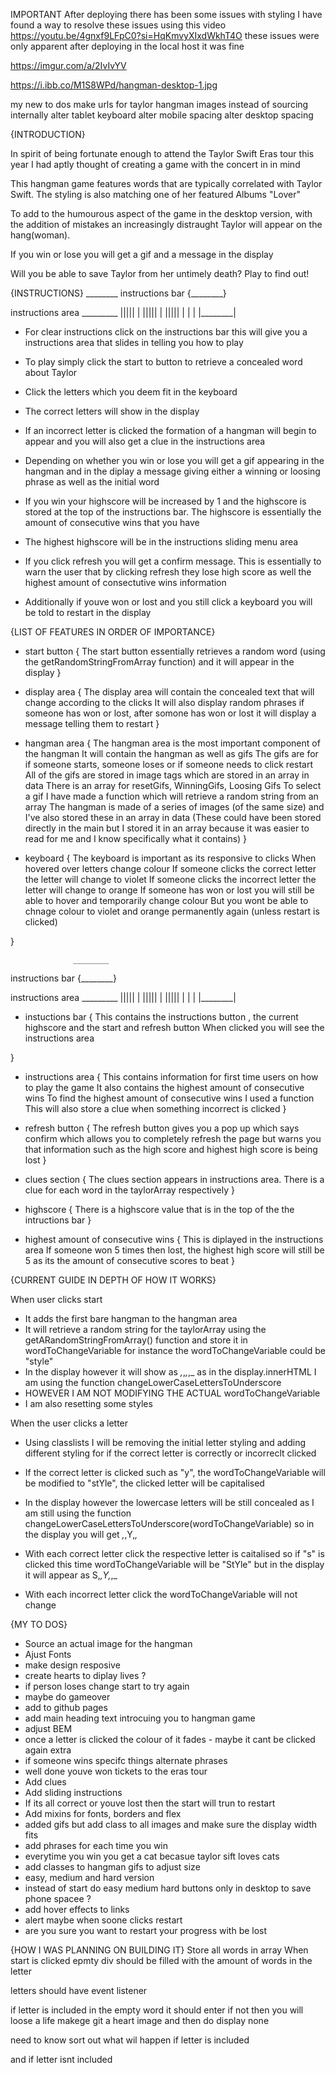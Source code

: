 <!-- a guide on what is going to happen in your game in plain english
how you are planning on building it
a list of features the game will include, in order of importance -->

IMPORTANT
After deploying there has been some issues with styling 
I have found a way to resolve these issues using this video https://youtu.be/4gnxf9LFpC0?si=HqKmvyXIxdWkhT4O
these issues were only apparent after deploying 
in the local host it was fine 

https://imgur.com/a/2IvIvYV


https://i.ibb.co/M1S8WPd/hangman-desktop-1.jpg

my new to dos
make urls for taylor hangman images instead of sourcing internally
alter tablet keyboard 
alter mobile spacing
alter desktop spacing 


{INTRODUCTION}

In spirit of being fortunate enough to attend the Taylor Swift Eras tour this year I had aptly thought of creating a game with the concert in in mind

This hangman game features words that are typically correlated with Taylor Swift. The styling is also matching one of her featured Albums "Lover"

To add to the humourous aspect of the game in the desktop version, with the addition of mistakes an increasingly distraught Taylor will appear on the hang(woman).

If you win or lose you will get a gif and a message in the display

Will you be able to save Taylor from her untimely death?
Play to find out!

{INSTRUCTIONS}
                  ________
instructions bar {________}

instructions area  _________
                  |||||    |
                  |||||    |
                  |||||    |
                  |        |
                  |________|


* For clear instructions click on the instructions bar this will give you a instructions area that slides in telling you how to play

* To play simply click the start to button to retrieve a concealed word about Taylor

* Click the letters which you deem fit in the keyboard

* The correct letters will show in the display

* If an incorrect letter is clicked the formation of a hangman will begin to appear and you will also get a clue in the instructions area

* Depending on whether you win or lose you will get a gif appearing in the hangman and in the diplay a message giving either a winning or loosing phrase as well as the initial word

* If you win your highscore will be increased by 1 and the highscore is stored at the top of the instructions bar. The highscore is essentially the amount of consecutive wins that you have 

* The highest highscore will be in the instructions sliding menu area

* If you click refresh you will get a confirm message. This is essentially to warn the user that by clicking refresh they lose high score as well the highest amount of consectutive wins information

* Additionally if youve won or lost and you still click a keyboard you will be told to restart in the display

{LIST OF FEATURES IN ORDER OF IMPORTANCE}

* start button {
    The start button essentially retrieves a random word (using the getRandomStringFromArray function)
    and it will appear in the display
}

* display area {
    The display area will contain the concealed text that will change according to the clicks
    It will also display random phrases if someone has won or lost, after somone has won or lost it will display  a message telling them to restart
}

* hangman area {
    The hangman area is the most important component of the hangman 
    It will contain the hangman as well as gifs
    The gifs are for if someone starts, someone loses or if someone needs to click restart
    All of the gifs are stored in image tags which are stored in an array in data
    There is an array for resetGifs, WinningGifs, Loosing Gifs
    To select a gif I have made a function which will retrieve a random string from an array
    The hangman is made of a series of images (of the same size) and I've also stored these in an array in data
    (These could have been stored directly in the main but I stored it in an array because it was easier to read for me and I know specifically what it contains)
}

* keyboard {
    The keyboard is important as its responsive to clicks
    When hovered over letters change colour
    If someone clicks the correct letter the letter will change to violet
    If someone clicks the incorrect letter the letter will change to orange
    If someone has won or lost you will still be able to hover and temporarily change colour
    But you wont be able to chnage colour to violet and orange permanently again (unless restart is clicked)

}

                  ________
instructions bar {________}

instructions area  _________
                  |||||    |
                  |||||    |
                  |||||    |
                  |        |
                  |________|


* instuctions bar {
    This contains the instructions button , the current highscore and the start and refresh button
    When clicked you will see the instructions area

}

* instructions area {
    This contains information for first time users on how to play the game 
    It also contains the highest amount of consecutive wins
    To find the highest amount of consecutive wins I used a function
    This will also store a clue when something incorrect is clicked
}

* refresh button {
    The refresh button gives you a pop up which says confirm which allows you to completely refresh the page but warns you that information such as the high score and highest high score is being lost
}

* clues section {
    The clues section appears in instructions area. There is a clue for each word in the taylorArray respectively
}

* highscore {
    There is a highscore value that is in the top of the the intructions bar
}

* highest amount of consecutive wins {
    This is diplayed in the instructions area 
    If someone won 5 times then lost, the highest high score will still be 5 as its the amount of consecutive scores to beat
}

{CURRENT GUIDE IN DEPTH OF HOW IT WORKS}

When user clicks start 

* It adds the first bare hangman to the hangman area
* It will retrieve a random string for the taylorArray using the getARandomStringFromArray() function and store it in wordToChangeVariable
for instance the wordToChangeVariable could be "style" 
* In the display however it will show as _,_,_,_,_ as in the display.innerHTML I am using the function changeLowerCaseLettersToUnderscore
* HOWEVER I AM NOT MODIFYING THE ACTUAL wordToChangeVariable  
* I am also resetting some styles

When the user clicks a letter
* Using classlists I will be removing the initial letter styling and adding different styling for if the correct letter is correctly or incorreclt clicked 
* If the correct letter is clicked such as "y", the wordToChangeVariable will be modified to "stYle",
the clicked letter will be capitalised
* In the display however the lowercase letters will be still concealed as I am still using the function changeLowerCaseLettersToUnderscore(wordToChangeVariable) so in the display you will get _,_,Y,_,_

* With each correct letter click the respective letter is caitalised
so if "s" is clicked this time wordToChangeVariable will be "StYle"
but in the display it will appear as S,_,Y,_,_

* With each incorrect letter click the wordToChangeVariable will not change




{MY TO DOS}
* Source an actual image for the hangman
* Ajust Fonts 
* make design resposive
* create hearts to diplay lives ?
* if person loses change start to try again 
* maybe do gameover
* add to github pages
* add main heading text introcuing you to hangman game
* adjust BEM
* once a letter is clicked the colour of it fades - maybe it cant be clicked again
extra
* if someone wins specifc things alternate phrases
* well done youve won tickets to the eras tour
* Add clues
* Add sliding instructions
* If its all correct or youve lost then the start will trun to restart
* Add mixins for fonts, borders and flex
* added gifs but add class to all images and make sure the display width fits
* add phrases for each time you win
* everytime you win you get a cat becasue taylor sift loves cats
* add classes to hangman gifs to adjust size
* easy, medium and hard version
* instead of start do easy medium hard buttons only in desktop to save phone spacee ?
* add hover effects to links
* alert maybe when soone clicks restart
* are you sure you want to restart your progress with be lost

{HOW I WAS PLANNING ON BUILDING IT}
Store all words in array
When start is clicked epmty div should be filled with the amount of words in the letter


letters should have event listener 

if letter is included in the empty word it should enter
if not then you will loose a life 
makege git a heart image and then do display none 


need to know sort out what wil happen if letter is included 

and if letter isnt included



